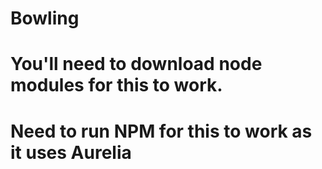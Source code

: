 # Bowling
# You'll need to download node modules for this to work.
# Need to run NPM for this to work as it uses Aurelia
